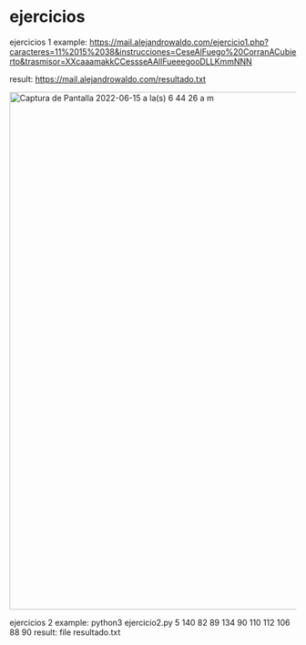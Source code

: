 # ejercicios

ejercicios 1
example: https://mail.alejandrowaldo.com/ejercicio1.php?caracteres=11%2015%2038&instrucciones=CeseAlFuego%20CorranACubierto&trasmisor=XXcaaamakkCCessseAAllFueeegooDLLKmmNNN

result: https://mail.alejandrowaldo.com/resultado.txt

<img width="908" alt="Captura de Pantalla 2022-06-15 a la(s) 6 44 26 a m" src="https://user-images.githubusercontent.com/73403289/173819479-0186b77e-5534-4453-9f38-f66205f5ccb8.png">


ejercicios 2
example: python3 ejercicio2.py 5 140 82 89 134 90 110 112 106 88 90 
result: file resultado.txt
